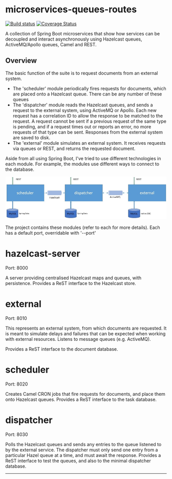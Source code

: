 
# microservices-queues-routes

[![Build status](https://travis-ci.org/johnnybionic/microservices-queues-routes.svg?branch=master)](https://travis-ci.org/johnnybionic/microservices-queues-routes)
[![Coverage Status](https://coveralls.io/repos/github/johnnybionic/microservices-queues-routes/badge.svg?branch=master)](https://coveralls.io/github/johnnybionic/microservices-queues-routes?branch=master)

A collection of Spring Boot microservices that show how services can be decoupled and interact 
asynchronously using Hazelcast queues, ActiveMQ/Apollo queues, Camel and REST.

Overview
--------

The basic function of the suite is to request documents from an external system. 
- The 'scheduler' module periodically fires requests for documents, which are placed onto a Hazelcast queue. There can be any number of these queues
- The 'dispatcher' module reads the Hazelcast queues, and sends a request to the external system, using ActiveMQ or Apollo. Each new request has a correlation ID to allow the response to be matched to the request. A request cannot be sent if a previous request of the same type is pending, and if a request times out or reports an error, no more requests of that type can be sent. Responses from the external system are saved to disk.
- The 'external' module simulates an external system. It receives requests via queues or REST, and returns the requested document. 

Aside from all using Spring Boot, I've tried to use different technologies in each module. For example, the modules use different ways to connect to the database.   

![Alt text](architecture.jpg?raw=true "Architecture")

The project contains these modules (refer to each for more details). Each has a default port, overridable with '--port'

# hazelcast-server

Port: 8000

A server providing centralised Hazelcast maps and queues, with persistence.
Provides a ReST interface to the Hazelcast store. 

# external

Port: 8010

This represents an external system, from which documents are requested. It is meant to simulate
delays and failures that can be expected when working with external resources. Listens to message queues 
(e.g. ActiveMQ).
   
Provides a ReST interface to the document database.

# scheduler 

Port: 8020

Creates Camel CRON jobs that fire requests for documents, and place them onto Hazelcast queues.
Provides a ReST interface to the task database.

# dispatcher

Port: 8030

Polls the Hazelcast queues and sends any entries to the queue listened to by the external service.
The dispatcher must only send one entry from a particular Hazel queue at a time, and must await
the response. 
Provides a ReST interface to test the queues, and also to the minimal dispatcher database. 

---
 